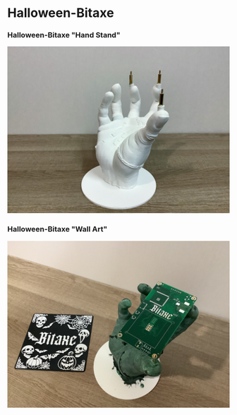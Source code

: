# Halloween-Bitaxe
### Halloween-Bitaxe "Hand Stand" 
![Halloween-BitaxeImage1](https://github.com/BeeEvolved/Halloween-Bitaxe/blob/main/images/image1.JPG)

### Halloween-Bitaxe "Wall Art" 
![Halloween-BitaxeImage1](https://github.com/BeeEvolved/Halloween-Bitaxe/blob/main/images/Image.JPG)

